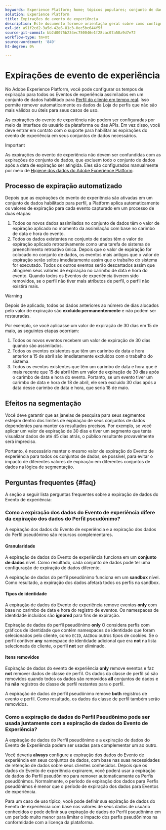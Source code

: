 ```yaml
---
keywords: Experience Platform; home; tópicos populares; conjunto de dados; conjunto de dados; tempo de vida; ttl; tempo de vida;
solution: Experience Platform
title: Expirações de evento de experiência
description: Este documento fornece orientação geral sobre como configurar os tempos de expiração de eventos de experiência individuais em um conjunto de dados da Adobe Experience Platform.
exl-id: a91f2cd2-3a5d-42e6-81c3-0ec5bc644f5f
source-git-commit: bb2d0075b234ec750046e1f28cac07a58a9d7e72
workflow-type: tm+mt
source-wordcount: '849'
ht-degree: 0%

---
```


# Expirações de evento de experiência

No Adobe Experience Platform, você pode configurar os tempos de expiração para todos os Eventos de experiência assimilados em um conjunto de dados habilitado para [Perfil do cliente em tempo real](./home.md). Isso permite remover automaticamente os dados da Loja de perfis que não são mais válidos ou úteis para seus casos de uso.

As expirações do evento de experiência não podem ser configuradas por meio da interface do usuário da plataforma ou das APIs. Em vez disso, você deve entrar em contato com o suporte para habilitar as expirações do evento de experiência em seus conjuntos de dados necessários.

>[!IMPORTANT]
>
>As expirações do evento de experiência não devem ser confundidas com as expirações do conjunto de dados, que excluem todo o conjunto de dados após a data de expiração ser atingida. Eles são configurados manualmente por meio de [Higiene dos dados do Adobe Experience Platform](../hygiene/home.md).

## Processo de expiração automatizado

Depois que as expirações do evento de experiência são ativadas em um conjunto de dados habilitado para perfil, a Platform aplica automaticamente os valores de expiração para cada evento capturado em um processo de duas etapas:

1. Todos os novos dados assimilados no conjunto de dados têm o valor de expiração aplicado no momento da assimilação com base no carimbo de data e hora do evento.
1. Todos os dados existentes no conjunto de dados têm o valor de expiração aplicado retroativamente como uma tarefa de sistema de preenchimento retroativo única. Depois que o valor de expiração for colocado no conjunto de dados, os eventos mais antigos que o valor de expiração serão soltos imediatamente assim que o trabalho do sistema for executado. Todos os outros eventos serão descartados assim que atingirem seus valores de expiração no carimbo de data e hora do evento. Quando todos os Eventos de experiência tiverem sido removidos, se o perfil não tiver mais atributos de perfil, o perfil não existirá mais.

>[!WARNING]
>
>Depois de aplicado, todos os dados anteriores ao número de dias alocados pelo valor de expiração são **excluído permanentemente** e não podem ser restauradas.

Por exemplo, se você aplicasse um valor de expiração de 30 dias em 15 de maio, as seguintes etapas ocorriam:

1. Todos os novos eventos recebem um valor de expiração de 30 dias quando são assimilados.
1. Todos os eventos existentes que têm um carimbo de data e hora anterior a 15 de abril são imediatamente excluídos com o trabalho do sistema.
1. Todos os eventos existentes que têm um carimbo de data e hora que é mais recente que 15 de abril têm um valor de expiração de 30 dias após o carimbo de data e hora do evento. Portanto, se um evento tiver um carimbo de data e hora de 18 de abril, ele será excluído 30 dias após a data desse carimbo de data e hora, que seria 18 de maio.

## Efeitos na segmentação

Você deve garantir que as janelas de pesquisa para seus segmentos estejam dentro dos limites de expiração de seus conjuntos de dados dependentes para manter os resultados precisos. Por exemplo, se você aplicar um valor de expiração de 30 dias e tiver um segmento que tenta visualizar dados de até 45 dias atrás, o público resultante provavelmente será impreciso.

Portanto, é necessário manter o mesmo valor de expiração do Evento de experiência para todos os conjuntos de dados, se possível, para evitar o impacto de diferentes valores de expiração em diferentes conjuntos de dados na lógica de segmentação.

## Perguntas frequentes {#faq}

A seção a seguir lista perguntas frequentes sobre a expiração de dados do Evento de experiência:

### Como a expiração dos dados do Evento de experiência difere da expiração dos dados do Perfil pseudônimo?

A expiração dos dados do Evento de experiência e a expiração dos dados do Perfil pseudônimo são recursos complementares.

#### Granularidade

A expiração de dados do Evento de experiência funciona em um **conjunto de dados** nível. Como resultado, cada conjunto de dados pode ter uma configuração de expiração de dados diferente.

A expiração de dados do perfil pseudônimo funciona em um **sandbox** nível. Como resultado, a expiração dos dados afetará todos os perfis na sandbox.

#### Tipos de identidade

A expiração de dados do Evento de experiência remove eventos **only** com base no carimbo de data e hora do registro de eventos. Os namespaces de identidade incluídos são **ignored** para fins de expiração.

Expiração de dados do perfil pseudônimo **only** O considera perfis com gráficos de identidade que contêm namespaces de identidade que foram selecionados pelo cliente, como `ECID`, `AAID`ou outros tipos de cookies. Se o perfil contiver **any** namespace de identidade adicional que era **not** na lista selecionada do cliente, o perfil **not** ser eliminado.

#### Itens removidos

Expiração de dados do evento de experiência **only** remove eventos e faz **not** remover dados de classe de perfil. Os dados da classe de perfil só são removidos quando todos os dados são removidos **all** conjuntos de dados e há **não** registros de classe de perfil restantes para o perfil.

A expiração de dados de perfil pseudônimo remove **both** registros de evento e perfil. Como resultado, os dados da classe de perfil também serão removidos.

### Como a expiração de dados do Perfil Pseudônimo pode ser usada juntamente com a expiração de dados do Evento de Experiência?

A expiração de dados do Perfil pseudônimo e a expiração de dados do Evento de Experiência podem ser usadas para complementar um ao outro.

Você deveria **always** configure a expiração dos dados do Evento de experiência em seus conjuntos de dados, com base nas suas necessidades de retenção de dados sobre seus clientes conhecidos. Depois que os dados do Evento de experiência expirarem, você poderá usar a expiração de dados do Perfil pseudônimo para remover automaticamente os Perfis pseudônimos. Normalmente, o período de expiração dos dados para Perfis pseudônimos é menor que o período de expiração dos dados para Eventos de experiência.

Para um caso de uso típico, você pode definir sua expiração de dados do Evento de experiência com base nos valores de seus dados de usuário conhecidos e pode definir sua expiração de dados do Perfil pseudônimo em um período muito menor para limitar o impacto dos perfis pseudônimos na conformidade com a licença da plataforma.

